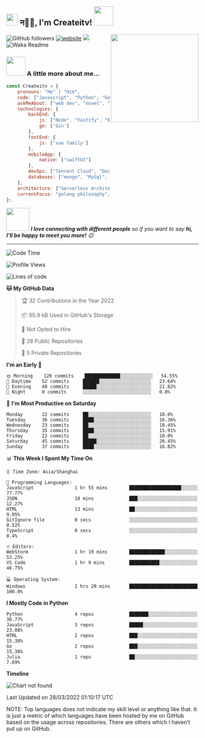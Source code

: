 <h2><img src="https://emojis.slackmojis.com/emojis/images/1531849430/4246/blob-sunglasses.gif?1531849430" width="30"/> न🙏🏻, I'm Createitv! <img src="https://media.giphy.com/media/12oufCB0MyZ1Go/giphy.gif" width="50"></h2>
<img align='right' src="https://media.giphy.com/media/M9gbBd9nbDrOTu1Mqx/giphy.gif" width="230">




![GitHub followers](https://img.shields.io/github/followers/Createitv?label=Follow&style=social)
[![website](https://img.shields.io/badge/Website-46a2f1.svg?&style=flat-square&logo=Google-Chrome&logoColor=white&link=https://anmolsingh.me/)](https://www.longtermbook.com/)
![](https://visitor-badge.glitch.me/badge?page_id=Createitv.Createitv)
![Waka Readme](https://github.com/anmol098/anmol098/workflows/Waka%20Readme/badge.svg)

<!-- ### 📫 Like to meet me?

Pick a slot if you'd like to meet me and chat about anything you are passionate about - but make sure to describe the agenda

<a href="https://calendly.com/anmol098/30min" target="_blank"><img width="498" alt="meet_link" src="https://user-images.githubusercontent.com/15426564/144297439-f530f383-e73e-41e0-9914-a9b7d3f432e5.png"></a>

👇 Hit in your console or terminal to connect with me.

```bash
npx anmol 
```
**👆 This command line tool can be found at [npx anmol](https://github.com/anmol098/npx_card)**
-->

### <img src="https://media.giphy.com/media/VgCDAzcKvsR6OM0uWg/giphy.gif" width="50"> A little more about me...  

```javascript
const Createitv = {
    pronouns: "He" | "Him",
    code: ["Javascript", "Python", "Golang", "swift"],
    askMeAbout: ["web dev", "novel", "football", "read"],
    technologies: {
        backEnd: {
            js: ["Node", "Fastify", "Express"],
            go: ['Gin']
        },
        fontEnd: {
            js: ['vue family']
        },
        mobileApp: {
            native: ["swiftUI"]
        },
        devOps: ["Tencent Cloud", "Docker🐳","Nginx"],
        databases: ["mongo", "MySql", "redis"],
    },
    architecture: ["Serverless Architecture", "Progressive web applications", "Single page applications"],
    currentFocus: "golang philosophy",
};
```

<img src="https://media.giphy.com/media/LnQjpWaON8nhr21vNW/giphy.gif" width="60"> <em><b>I love connecting with different people</b> so if you want to say <b>hi, I'll be happy to meet you more!</b> 😊</em>

---
<!--START_SECTION:waka-->
![Code Time](http://img.shields.io/badge/Code%20Time-575%20hrs%2058%20mins-blue)

![Profile Views](http://img.shields.io/badge/Profile%20Views-0-blue)

![Lines of code](https://img.shields.io/badge/From%20Hello%20World%20I%27ve%20Written-102%20Thousand%20lines%20of%20code-blue)

**🐱 My GitHub Data** 

> 🏆 32 Contributions in the Year 2022
 > 
> 📦 65.9 kB Used in GitHub's Storage 
 > 
> 🚫 Not Opted to Hire
 > 
> 📜 28 Public Repositories 
 > 
> 🔑 5 Private Repositories  
 > 
**I'm an Early 🐤** 

```text
🌞 Morning    120 commits    █████████████░░░░░░░░░░░░   54.55% 
🌆 Daytime    52 commits     ██████░░░░░░░░░░░░░░░░░░░   23.64% 
🌃 Evening    48 commits     █████░░░░░░░░░░░░░░░░░░░░   21.82% 
🌙 Night      0 commits      ░░░░░░░░░░░░░░░░░░░░░░░░░   0.0%

```
📅 **I'm Most Productive on Saturday** 

```text
Monday       22 commits     ██░░░░░░░░░░░░░░░░░░░░░░░   10.0% 
Tuesday      36 commits     ████░░░░░░░░░░░░░░░░░░░░░   16.36% 
Wednesday    23 commits     ██░░░░░░░░░░░░░░░░░░░░░░░   10.45% 
Thursday     35 commits     ████░░░░░░░░░░░░░░░░░░░░░   15.91% 
Friday       22 commits     ██░░░░░░░░░░░░░░░░░░░░░░░   10.0% 
Saturday     45 commits     █████░░░░░░░░░░░░░░░░░░░░   20.45% 
Sunday       37 commits     ████░░░░░░░░░░░░░░░░░░░░░   16.82%

```


📊 **This Week I Spent My Time On** 

```text
⌚︎ Time Zone: Asia/Shanghai

💬 Programming Languages: 
JavaScript               1 hr 55 mins        ███████████████████░░░░░░   77.77% 
JSON                     18 mins             ███░░░░░░░░░░░░░░░░░░░░░░   12.27% 
HTML                     13 mins             ██░░░░░░░░░░░░░░░░░░░░░░░   9.05% 
GitIgnore file           0 secs              ░░░░░░░░░░░░░░░░░░░░░░░░░   0.52% 
TypeScript               0 secs              ░░░░░░░░░░░░░░░░░░░░░░░░░   0.4%

🔥 Editors: 
WebStorm                 1 hr 19 mins        █████████████░░░░░░░░░░░░   53.25% 
VS Code                  1 hr 9 mins         ███████████░░░░░░░░░░░░░░   46.75%

💻 Operating System: 
Windows                  2 hrs 29 mins       █████████████████████████   100.0%

```

**I Mostly Code in Python** 

```text
Python                   4 repos             ███████░░░░░░░░░░░░░░░░░░   30.77% 
JavaScript               3 repos             █████░░░░░░░░░░░░░░░░░░░░   23.08% 
HTML                     2 repos             ███░░░░░░░░░░░░░░░░░░░░░░   15.38% 
Go                       2 repos             ███░░░░░░░░░░░░░░░░░░░░░░   15.38% 
Julia                    1 repo              ██░░░░░░░░░░░░░░░░░░░░░░░   7.69%

```


**Timeline**

![Chart not found](https://raw.githubusercontent.com/Createitv/Createitv/master/charts/bar_graph.png) 


 Last Updated on 28/03/2022 01:10:17 UTC
<!--END_SECTION:waka-->



NOTE: Top languages does not indicate my skill level or anything like that. It is just a metric of which languages have been hosted by me on GitHub based on the usage across repositories. There are others which I haven't put up on GitHub.
